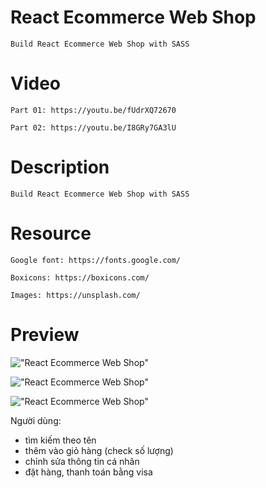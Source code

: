 # React Ecommerce Web Shop

    Build React Ecommerce Web Shop with SASS

# Video

    Part 01: https://youtu.be/fUdrXQ72670

    Part 02: https://youtu.be/I8GRy7GA3lU

# Description

    Build React Ecommerce Web Shop with SASS

# Resource

    Google font: https://fonts.google.com/

    Boxicons: https://boxicons.com/

    Images: https://unsplash.com/

# Preview

!["React Ecommerce Web Shop"](https://user-images.githubusercontent.com/67447840/128343064-cdbb2694-c147-4a11-8246-bfc757fe9f74.jpg "React Ecommerce Web Shop")

!["React Ecommerce Web Shop"](https://user-images.githubusercontent.com/67447840/128343137-27808566-9d5e-440d-82cb-11d0a1aa8509.png "React Ecommerce Web Shop")

!["React Ecommerce Web Shop"](https://user-images.githubusercontent.com/67447840/128343189-790482b4-6bdb-46dc-9d31-bf41f580e39d.png "React Ecommerce Web Shop")

Người dùng:

<!-- - Đăng nhập, đăng ký (xác nhận otp), quên mật khẩu -->

- tìm kiếm theo tên
- thêm vào giỏ hàng (check số lượng)
- chỉnh sửa thông tin cá nhân
- đặt hàng, thanh toán bằng visa
  <!-- - theo dõi đơn hàng (Có thể bỏ qua, cho vào mục hướng phát triển) -->
    <!-- Admin: tạo 1 page quản lý riêng (cop từ quản lý thư viện)
- quản lý sản phẩm ( thêm, sửa, xoá, tìm kiếm)
- duyệt, hủy, quản lý đơn hàng
- thống kê -->
